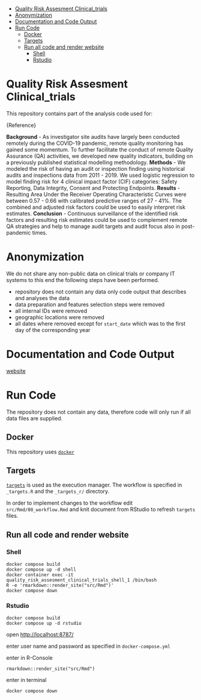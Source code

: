 - [Quality Risk Assesment Clinical_trials](#quality-risk-assesment-clinical_trials)
- [Anonymization](#anonymization)
- [Documentation and Code Output](#documentation-and-code-output)
- [Run Code](#run-code)
  - [Docker](#docker)
  - [Targets](#targets)
  - [Run all code and render website](#run-all-code-and-render-website)
    - [Shell](#shell)
    - [Rstudio](#rstudio)

# Quality Risk Assesment Clinical_trials

This repository contains part of the analysis code used for:

{Reference}

**Background** - As investigator site audits have largely been conducted remotely during the COVID-19 pandemic, remote quality monitoring has gained some momentum. To further facilitate the conduct of remote Quality Assurance (QA) activities, we developed new quality indicators, building on a previously published statistical modelling methodology. 
**Methods** - We modeled the risk of having an audit or inspection finding using historical audits and inspections data from 2011 - 2019. We used logistic regression to model finding risk for 4 clinical impact factor (CIF) categories: Safety Reporting, Data Integrity, Consent and Protecting Endpoints.
**Results** - Resulting Area Under the Receiver Operating Characteristic Curves were between 0.57 - 0.66 with calibrated predictive ranges of 27 - 41%. The combined and adjusted risk factors could be used to easily interpret risk estimates. 
**Conclusion** - Continuous surveillance of the identified risk factors and resulting risk estimates could be used to complement remote QA strategies and help to manage audit targets and audit focus also in post-pandemic times. 

# Anonymization
We do not share any non-public data on clinical trials or company IT systems to this end the following steps have been performed.

- repository does not contain any data only code output that describes and analyses the data   
- data preparation and features selection steps were removed   
- all internal IDs were removed  
- geographic locations were removed 
- all dates where removed except for `start_date` which was to the first day of the corresponding year  

# Documentation and Code Output

[website](https://openpharma.github.io/simaerep/quality_risk_assesment_clinical_trials)

# Run Code

The repository does not contain any data, therefore code will only run if all
data files are supplied.

## Docker

This repository uses [`docker`](https://www.docker.com/)

## Targets

[`targets`](https://github.com/ropensci/targets) is used as the execution manager.
The workflow is specified in `_targets.R` and the `_targets_r/` directory.

In order to implement changes to the workflow edit `src/Rmd/00_workflow.Rmd` and knit document from RStudio to refresh `targets` files.

## Run all code and render website

### Shell
```
docker compose build
docker compose up -d shell
docker container exec -it quality_risk_assesment_clinical_trials_shell_1 /bin/bash
R -e 'rmarkdown::render_site("src/Rmd")'
docker compose down
```

### Rstudio
```
docker compose build
docker compose up -d rstudio
```
open [http://localhost:8787/](http://localhost:8787/)

enter user name and password as specified in `docker-compose.yml`

enter in R-Console
```
rmarkdown::render_site("src/Rmd")
```

enter in terminal
```
docker compose down
```
